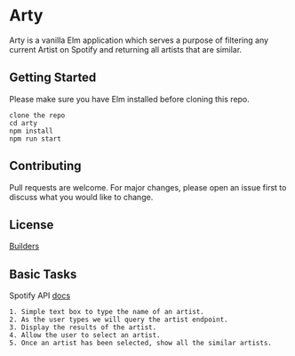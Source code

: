 # Arty

Arty is a vanilla Elm application which serves a purpose of filtering any current Artist on Spotify and returning all artists that are similar.

## Getting Started

Please make sure you have Elm installed before cloning this repo.

```
clone the repo
cd arty
npm install
npm run start
```

## Contributing

Pull requests are welcome. For major changes, please open an issue first to discuss what you would like to change.

## License

[Builders](https://www.meetup.com/Elm-and-the-functional-world-Cape-Town/)

## Basic Tasks

Spotify API [docs](https://developer.spotify.com/documentation/web-api/reference/)

```
1. Simple text box to type the name of an artist.
2. As the user types we will query the artist endpoint.
3. Display the results of the artist.
4. Allow the user to select an artist.
5. Once an artist has been selected, show all the similar artists.
```
